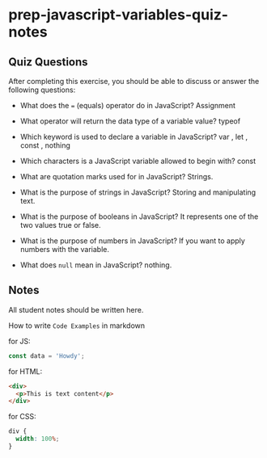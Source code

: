# prep-javascript-variables-quiz-notes

## Quiz Questions

After completing this exercise, you should be able to discuss or answer the following questions:

- What does the `=` (equals) operator do in JavaScript?
  Assignment

- What operator will return the data type of a variable value?
  typeof

- Which keyword is used to declare a variable in JavaScript?
  var , let , const , nothing

- Which characters is a JavaScript variable allowed to begin with?
  const

- What are quotation marks used for in JavaScript?
  Strings.
- What is the purpose of strings in JavaScript?
  Storing and manipulating text.

- What is the purpose of booleans in JavaScript?
  It represents one of the two values true or false.

- What is the purpose of numbers in JavaScript?
  If you want to apply numbers with the variable.
- What does `null` mean in JavaScript?
  nothing.

## Notes

All student notes should be written here.

How to write `Code Examples` in markdown

for JS:

```javascript
const data = 'Howdy';
```

for HTML:

```html
<div>
  <p>This is text content</p>
</div>
```

for CSS:

```css
div {
  width: 100%;
}
```
